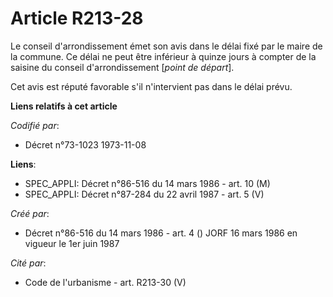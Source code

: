 # Article R213-28

Le conseil d'arrondissement émet son avis dans le délai fixé par le maire de la commune. Ce délai ne peut être inférieur à
quinze jours à compter de la saisine du conseil d'arrondissement [*point de départ*].

Cet avis est réputé favorable s'il n'intervient pas dans le délai prévu.

**Liens relatifs à cet article**

_Codifié par_:

  - Décret n°73-1023 1973-11-08

**Liens**:

  - SPEC_APPLI: Décret n°86-516 du 14 mars 1986 - art. 10 (M)
  - SPEC_APPLI: Décret n°87-284 du 22 avril 1987 - art. 5 (V)

_Créé par_:

  - Décret n°86-516 du 14 mars 1986 - art. 4 () JORF 16 mars 1986 en vigueur le   1er juin 1987

_Cité par_:

  - Code de l'urbanisme - art. R213-30 (V)
